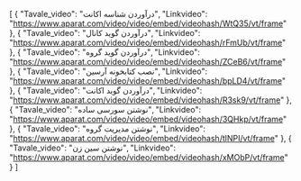 [
  {
    "Tavale_video": "درآوردن شناسه اکانت",
    "Linkvideo": "https://www.aparat.com/video/video/embed/videohash/WtQ35/vt/frame"
  },
  {
    "Tavale_video": "درآوردن گوید کانال",
    "Linkvideo": "https://www.aparat.com/video/video/embed/videohash/rFmUb/vt/frame"
  },
  {
    "Tavale_video": "درآوردن گوید گروه",
    "Linkvideo": "https://www.aparat.com/video/video/embed/videohash/ZCeB6/vt/frame"
  },
  {
    "Tavale_video": "نصب کتابخونه آرسین",
    "Linkvideo": "https://www.aparat.com/video/video/embed/videohash/bpLD4/vt/frame"
  },
  {
    "Tavale_video": "درآوردن گوید اکانت",
    "Linkvideo": "https://www.aparat.com/video/video/embed/videohash/R3sk9/vt/frame"
  },
  {
    "Tavale_video": "نوشتن سورسی ساده",
    "Linkvideo": "https://www.aparat.com/video/video/embed/videohash/3QHkp/vt/frame"
  },
  {
    "Tavale_video": "نوشتن مدیریت گروه",
    "Linkvideo": "https://www.aparat.com/video/video/embed/videohash/tlNPI/vt/frame"
  },
  {
    "Tavale_video": "نوشتن سین زن",
    "Linkvideo": "https://www.aparat.com/video/video/embed/videohash/xMObP/vt/frame"
  }
]
